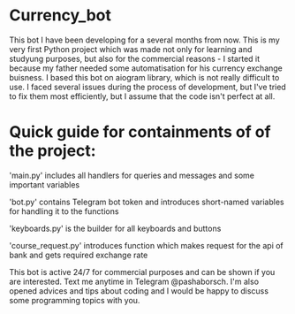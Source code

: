 # Currency_bot
This bot I have been developing for a several months from now. This is my very first Python project which was made not only for learning and studyung purposes, but also for the commercial reasons - I started it because my father needed some automatisation for his currency exchange buisness.
I based this bot on aiogram library, which is not really difficult to use. I faced several issues during the process of development, but I've tried to fix them most efficiently, but I assume that the code isn't perfect at all.
# Quick guide for containments of of the project:
'main.py' includes all handlers for queries and messages and some important variables

'bot.py' contains Telegram bot token and introduces short-named variables for handling it to the functions

'keyboards.py' is the builder for all keyboards and buttons

'course_request.py' introduces function which makes request for the api of bank and gets required exchange rate


This bot is active 24/7 for commercial purposes and can be shown if you are interested. Text me anytime in Telegram @pashaborsch. I'm also opened advices and tips about coding and I would be happy to discuss some programming topics with you.
